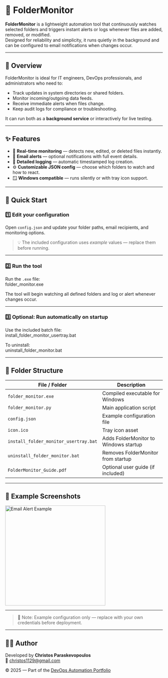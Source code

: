 # 📂 FolderMonitor

**FolderMonitor** is a lightweight automation tool that continuously watches selected folders and triggers instant alerts or logs whenever files are added, removed, or modified.  
Designed for reliability and simplicity, it runs quietly in the background and can be configured to email notifications when changes occur.

---

## 📘 Overview
FolderMonitor is ideal for IT engineers, DevOps professionals, and administrators who need to:
- Track updates in system directories or shared folders.
- Monitor incoming/outgoing data feeds.
- Receive immediate alerts when files change.
- Keep audit logs for compliance or troubleshooting.

It can run both as a **background service** or interactively for live testing.

---

## ✨ Features
- 📁 **Real-time monitoring** — detects new, edited, or deleted files instantly.  
- 📨 **Email alerts** — optional notifications with full event details.  
- 📄 **Detailed logging** — automatic timestamped log creation.  
- ⚙️ **Customizable JSON config** — choose which folders to watch and how to react.  
- 🪟 **Windows compatible** — runs silently or with tray icon support.  

---

## 🚀 Quick Start

### 1️⃣ Edit your configuration
Open `config.json` and update your folder paths, email recipients, and monitoring options.  
> 💡 The included configuration uses *example* values — replace them before running.

---

### 2️⃣ Run the tool
Run the `.exe` file:  
folder_monitor.exe  

The tool will begin watching all defined folders and log or alert whenever changes occur.

---

### 3️⃣ Optional: Run automatically on startup
Use the included batch file:  
install_folder_monitor_usertray.bat  

To uninstall:  
uninstall_folder_monitor.bat  

---

## 🧩 Folder Structure
| File / Folder | Description |
|----------------|--------------|
| `folder_monitor.exe` | Compiled executable for Windows |
| `folder_monitor.py` | Main application script |
| `config.json` | Example configuration file |
| `icon.ico` | Tray icon asset |
| `install_folder_monitor_usertray.bat` | Adds FolderMonitor to Windows startup |
| `uninstall_folder_monitor.bat` | Removes FolderMonitor from startup |
| `FolderMonitor_Guide.pdf` | Optional user guide (if included) |

---

## 📸 Example Screenshots

<p align="left">
  <img src="https://github.com/user-attachments/assets/88d2dfe4-64e8-4d4e-8306-e4cceb2f1672" width="320" alt="Email Alert Example">
</p>

---

> 🧩 Note: Example configuration only — replace with your own credentials before deployment.

---

## 🧑‍💻 Author
Developed by **Christos Paraskevopoulos**  
📧 [christos1129@gmail.com](mailto:christos1129@gmail.com)

© 2025 — Part of the [DevOps Automation Portfolio](../README.md)
